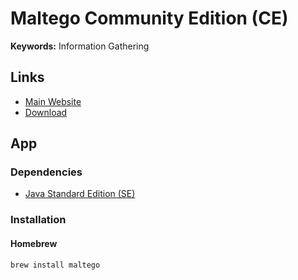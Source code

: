 # Maltego Community Edition (CE)

**Keywords:** Information Gathering

<!--
https://github.com/sundowndev/phoneinfoga
-->

## Links

- [Main Website](https://maltego.com)
- [Download](https://maltego.com/downloads/)

## App

### Dependencies

- [Java Standard Edition (SE)](/java/java-se.md#java-standard-edition-se)

### Installation

#### Homebrew

```sh
brew install maltego
```
